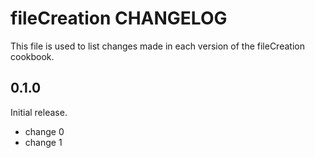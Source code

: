# fileCreation CHANGELOG

This file is used to list changes made in each version of the fileCreation cookbook.

## 0.1.0

Initial release.

- change 0
- change 1
